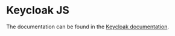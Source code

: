 # Keycloak JS

The documentation can be found in the [Keycloak documentation](https://www.keycloak.org/securing-apps/javascript-adapter).
